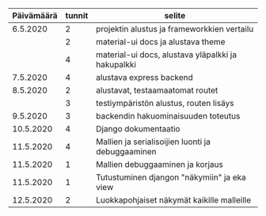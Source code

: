 | Päivämäärä | tunnit | selite |
| ---------- | ------ | ------ |
| 6.5.2020 | 2 | projektin alustus ja frameworkkien vertailu |
|| 2 | material-ui docs ja alustava theme |
|| 4 | material-ui docs, alustava yläpalkki ja hakupalkki |
| 7.5.2020 | 4 | alustava express backend |
| 8.5.2020 | 2 | alustavat, testaamaatomat routet |
|| 3 | testiympäristön alustus, routen lisäys |
| 9.5.2020 | 3 | backendin hakuominaisuuden toteutus |
| 10.5.2020 | 4 | Django dokumentaatio |
| 11.5.2020 | 4 | Mallien ja serialisoijien luonti ja debuggaaminen |
| 11.5.2020 | 1 | Mallien debuggaaminen ja korjaus |
| 11.5.2020 | 1 | Tutustuminen djangon "näkymiin" ja eka view |
| 12.5.2020 | 2 | Luokkapohjaiset näkymät kaikille malleille |